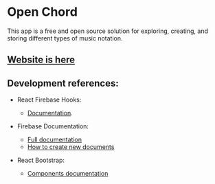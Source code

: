 <!--
 Copyright 2023 Rafael Farias

 Licensed under the Apache License, Version 2.0 (the "License");
 you may not use this file except in compliance with the License.
 You may obtain a copy of the License at

     http://www.apache.org/licenses/LICENSE-2.0

 Unless required by applicable law or agreed to in writing, software
 distributed under the License is distributed on an "AS IS" BASIS,
 WITHOUT WARRANTIES OR CONDITIONS OF ANY KIND, either express or implied.
 See the License for the specific language governing permissions and
 limitations under the License.
-->

# Open Chord

This app is a free and open source solution for exploring, creating, and storing different types of music notation.

## [Website is here](https://zrafaf.github.io/open-chord/)

## Development references:

-   React Firebase Hooks:

    -   [Documentation](https://github.com/CSFrequency/react-firebase-hooks/tree/master#documentation).

-   Firebase Documentation:

    -   [Full documentation](https://firebase.google.com/docs/build?hl=pt-br)
    -   [How to create new documents](https://firebase.google.com/docs/firestore/manage-data/add-data?hl=pt-br#add_a_document)

-   React Bootstrap:
    -   [Components documentation](https://react-bootstrap.github.io/components/alerts/)
